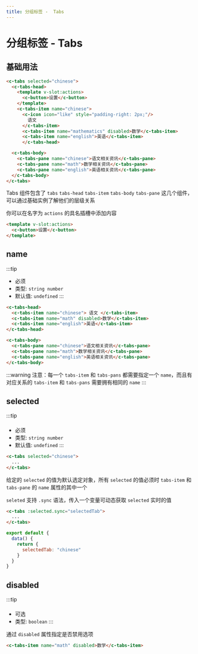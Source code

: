 ```yaml
---
title: 分组标签 -  Tabs 
---
```


# 分组标签 - Tabs

## 基础用法

<ClientOnly>
<tabs-tabs-demo></tabs-tabs-demo>
</ClientOnly>

```html
<c-tabs selected="chinese">
  <c-tabs-head>
    <template v-slot:actions>
      <c-button>设置</c-button>
    </template>
    <c-tabs-item name="chinese">
      <c-icon icon="like" style="padding-right: 2px;"/>
        语文
      </c-tabs-item>
      <c-tabs-item name="mathematics" disabled>数学</c-tabs-item>
      <c-tabs-item name="english">英语</c-tabs-item>
      </c-tabs-head>

  <c-tabs-body>
    <c-tabs-pane name="chinese">语文相关资讯</c-tabs-pane>
    <c-tabs-pane name="math">数学相关资讯</c-tabs-pane>
    <c-tabs-pane name="english">英语相关资讯</c-tabs-pane>
  </c-tabs-body>
</c-tabs>
```

Tabs 组件包含了 `tabs` `tabs-head` `tabs-item` `tabs-body` `tabs-pane` 这几个组件，可以通过基础实例了解他们的层级关系

你可以在名字为 `actions` 的具名插槽中添加内容

```html
<template v-slot:actions>
  <c-button>设置</c-button>
</template>
```

name
---

:::tip
* 必须
* 类型: `string number`
* 默认值: `undefined`
:::

```html
<c-tabs-head>
  <c-tabs-item name="chinese"> 语文 </c-tabs-item>
  <c-tabs-item name="math" disabled>数学</c-tabs-item>
  <c-tabs-item name="english">英语</c-tabs-item>
</c-tabs-head>

<c-tabs-body>
  <c-tabs-pane name="chinese">语文相关资讯</c-tabs-pane>
  <c-tabs-pane name="math">数学相关资讯</c-tabs-pane>
  <c-tabs-pane name="english">英语相关资讯</c-tabs-pane>
</c-tabs-body>
```

:::warning
注意：每一个 `tabs-item` 和 `tabs-pans` 都需要指定一个 `name`，而且有对应关系的 `tabs-item` 和 `tabs-pans` 需要拥有相同的 `name`
:::

selected
---

:::tip
####
* 必须
* 类型: `string number`
* 默认值: `undefined`
:::

```html
<c-tabs selected="chinese">
  ...
</c-tabs>
```

给定的 `selected` 的值为默认选定对象，所有 `selected` 的值必须时 `tabs-item` 和 `tabs-pane` 的 `name` 属性的其中一个

`seleted` 支持 `.sync` 语法，传入一个变量可动态获取 `selected` 实时的值

<ClientOnly>
<tabs-tabs-selected></tabs-tabs-selected>
</ClientOnly>

```html
<c-tabs :selected.sync="selectedTab">
  ...
</c-tabs>
```

```javascript
export default {
  data() {
    return {
      selectedTab: "chinese"
    }
  }
}
```

disabled
---

:::tip
#### 
* 可选
* 类型: `boolean`
:::

<ClientOnly>
<tabs-tabs-disabled></tabs-tabs-disabled>
</ClientOnly>

通过 `disabled` 属性指定是否禁用选项

```html
<c-tabs-item name="math" disabled>数学</c-tabs-item>
```

